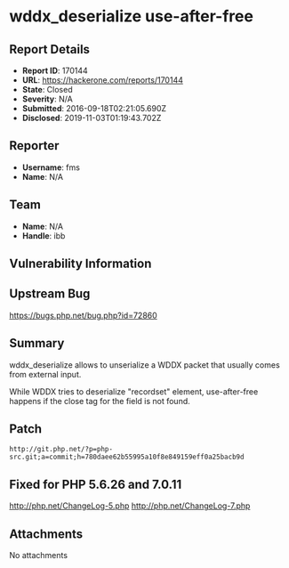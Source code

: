 # wddx_deserialize use-after-free

## Report Details
- **Report ID**: 170144
- **URL**: https://hackerone.com/reports/170144
- **State**: Closed
- **Severity**: N/A
- **Submitted**: 2016-09-18T02:21:05.690Z
- **Disclosed**: 2019-11-03T01:19:43.702Z

## Reporter
- **Username**: fms
- **Name**: N/A

## Team
- **Name**: N/A
- **Handle**: ibb

## Vulnerability Information
Upstream Bug
---
https://bugs.php.net/bug.php?id=72860

Summary
--
wddx_deserialize allows to unserialize a WDDX packet that usually comes from external input.

While WDDX tries to deserialize "recordset" element, use-after-free happens if the close tag for the field is not found. 


Patch
--
```
http://git.php.net/?p=php-src.git;a=commit;h=780daee62b55995a10f8e849159eff0a25bacb9d
```

Fixed for PHP 5.6.26 and 7.0.11
--
http://php.net/ChangeLog-5.php
http://php.net/ChangeLog-7.php


## Attachments
No attachments
